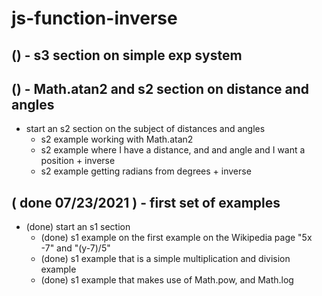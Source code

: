 # js-function-inverse

## () - s3 section on simple exp system

## () - Math.atan2 and s2 section on distance and angles
* start an s2 section on the subject of distances and angles
  * s2 example working with Math.atan2
  * s2 example where I have a distance, and and angle and I want a position + inverse
  * s2 example getting radians from degrees + inverse

## ( done 07/23/2021 ) - first set of examples
* (done) start an s1 section
  * (done) s1 example on the first example on the Wikipedia page "5x -7" and "(y-7)/5"
  * (done) s1 example that is a simple multiplication and division example
  * (done) s1 example that makes use of Math.pow, and Math.log